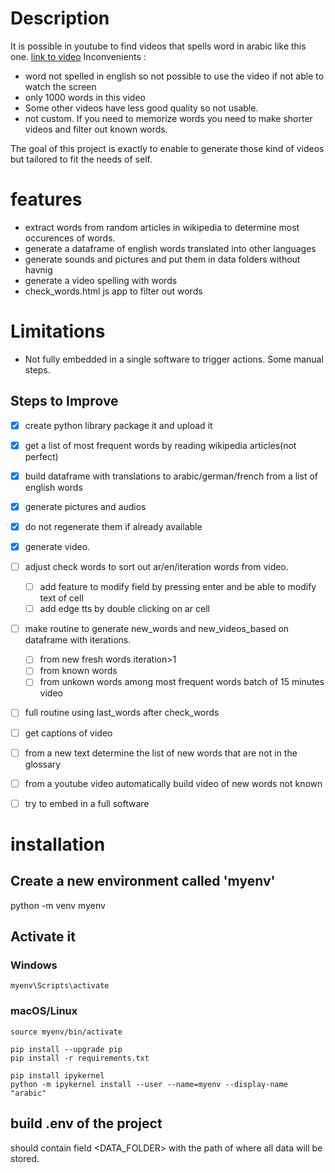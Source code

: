 # Description
It is possible in youtube to find videos that spells word in arabic like this one.
[link to video](https://www.youtube.com/watch?v=aIjICgCI9jo&pp=ygUYMTAwMCBhcmFiaWMgd29yZHMgcGFydCAx)
Inconvenients :
- word not spelled in english so not possible to use the video if not able to watch the screen
- only 1000 words in this video
- Some other videos have less good quality so not usable.
- not custom. If you need to memorize words you need to make shorter videos and filter out known words.

The goal of this project is exactly to enable to generate those kind of videos but tailored to fit the needs of self.

# features
- extract words from random articles in wikipedia to determine most occurences of words.
- generate a dataframe of english words translated into other languages
- generate sounds and pictures and put them in data folders without havnig
- generate a video spelling with words  
- check_words.html js app to filter out words

# Limitations
- Not fully embedded in a single software to trigger actions. Some manual steps.

## Steps to Improve
- [x] create python library package it and upload it
- [x] get a list of most frequent words by reading wikipedia articles(not perfect)
- [x] build dataframe with translations to arabic/german/french from a list of english words
- [x] generate pictures and audios
- [x] do not regenerate them if already available
- [x] generate video.
- [ ] adjust check words to sort out ar/en/iteration words from video.
  - [ ] add feature to modify field by pressing enter and be able to modify text of cell
  - [ ] add edge tts by double clicking on ar cell 
- [ ] make routine to generate new_words and new_videos_based on dataframe with iterations.
    - [ ] from new fresh words iteration>1
    - [ ] from known words
    - [ ] from unkown words among most frequent words batch of 15 minutes video
- [ ] full routine using last_words after check_words
- [ ] get captions of video
- [ ] from a new text determine the list of new words that are not in the glossary
- [ ] from a youtube video automatically build video of new words not known
- [ ] try to embed in a full software


# installation
## Create a new environment called 'myenv'
python -m venv myenv

## Activate it
### Windows
```shell
myenv\Scripts\activate
```
### macOS/Linux
```shell
source myenv/bin/activate

pip install --upgrade pip
pip install -r requirements.txt

pip install ipykernel
python -m ipykernel install --user --name=myenv --display-name "arabic"

```
## build .env of the project
should contain field <DATA_FOLDER> with the path of where all data will be stored.
